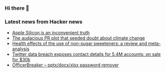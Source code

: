 ### Hi there 👋

<!--
**arashid-sh/arashid-sh** is a ✨ _special_ ✨ repository because its `README.md` (this file) appears on your GitHub profile.

Here are some ideas to get you started:

- 🔭 I’m currently working on ...
- 🌱 I’m currently learning ...
- 👯 I’m looking to collaborate on ...
- 🤔 I’m looking for help with ...
- 💬 Ask me about ...
- 📫 How to reach me: ...
- 😄 Pronouns: ...
- ⚡ Fun fact: ...
-->

### Latest news from Hacker news
<!-- BLOG-POST-LIST:START -->
- [Apple Silicon is an inconvenient truth](https://daringfireball.net/linked/2022/07/23/apple-silicon-inconvenient-truth)
- [The audacious PR plot that seeded doubt about climate change](https://www.bbc.com/news/science-environment-62225696)
- [Health effects of the use of non-sugar sweeteners: a review and meta-analysis](https://www.who.int/publications-detail-redirect/9789240046429)
- [Twitter data breach exposes contact details for 5.4M accounts; on sale for $30k](https://9to5mac.com/2022/07/22/twitter-data-breach/)
- [OfficerBreaker – pptx/docx/xlsx password remover](https://github.com/nedlir/OfficerBreaker)
<!-- BLOG-POST-LIST:END -->
